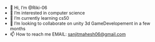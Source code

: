 - 👋 Hi, I’m @Riki-06
- 👀 I’m interested in computer science
- 🌱 I’m currently learning cs50
- 💞️ I’m looking to collaborate on unity 3d GameDevelopement in a few months
- 📫 How to reach me EMAIL: sanjitmahesh06@gmail.com

<!---
Riki-06/Riki-06 is a ✨ special ✨ repository because its `README.md` (this file) appears on your GitHub profile.
You can click the Preview link to take a look at your changes.
--->
